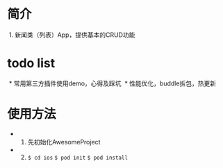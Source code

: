 # 简介
  1. 新闻类（列表）App，提供基本的CRUD功能

# todo list
  * 常用第三方插件使用demo，心得及踩坑
  * 性能优化，buddle拆包，热更新

# 使用方法
  * 1. 先初始化AwesomeProject
  * 2. `$ cd ios`
       `$ pod init`
       `$ pod install`
